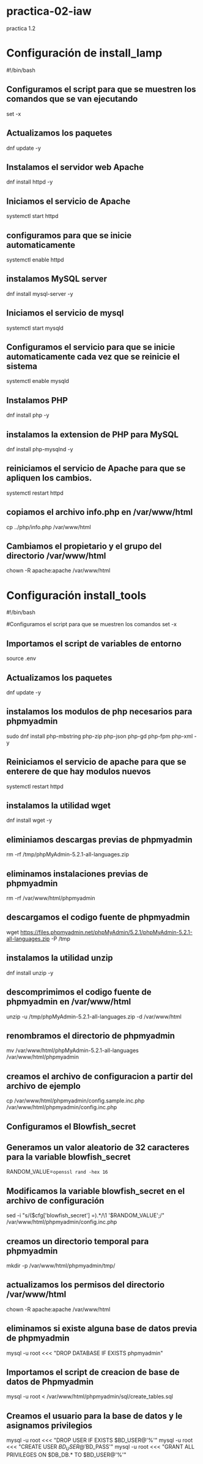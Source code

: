 # practica-02-iaw
practica 1.2
# Configuración de install_lamp
#!/bin/bash

## Configuramos el script para que se muestren los comandos que se van ejecutando
set -x

## Actualizamos los paquetes
dnf update -y

## Instalamos el servidor web Apache
dnf install httpd -y

## Iniciamos el servicio de Apache
systemctl start httpd

## configuramos para que se inicie automaticamente
systemctl enable httpd

## instalamos MySQL server
dnf install mysql-server -y

## Iniciamos el servicio de mysql
systemctl start mysqld

## Configuramos el servicio para que se inicie automaticamente cada vez que se reinicie el sistema
systemctl enable mysqld

## Instalamos PHP 
dnf install php -y

## instalamos la extension de PHP para MySQL
dnf install php-mysqlnd -y

## reiniciamos el servicio de Apache para que se apliquen los cambios.
systemctl restart httpd

## copiamos el archivo info.php en /var/www/html
cp ../php/info.php /var/www/html

## Cambiamos el propietario y el grupo del directorio /var/www/html
chown -R apache:apache /var/www/html

# Configuración install_tools
#!/bin/bash

#Configuramos el script para que se muestren los comandos
set -x

## Importamos el script de variables de entorno
source .env

## Actualizamos los paquetes
dnf update -y

## instalamos los modulos de php necesarios para phpmyadmin
sudo dnf install php-mbstring php-zip php-json php-gd php-fpm php-xml -y

## Reiniciamos el servicio de apache para que se enterere de que hay modulos nuevos
systemctl restart httpd

## instalamos la utilidad wget
dnf install wget -y

## eliminiamos descargas previas de phpmyadmin
rm -rf /tmp/phpMyAdmin-5.2.1-all-languages.zip

## eliminamos instalaciones previas de phpmyadmin
rm -rf /var/www/html/phpmyadmin

## descargamos el codigo fuente de phpmyadmin
wget https://files.phpmyadmin.net/phpMyAdmin/5.2.1/phpMyAdmin-5.2.1-all-languages.zip -P /tmp

## instalamos la utilidad unzip
dnf install unzip -y

## descomprimimos el codigo fuente de phpmyadmin en /var/www/html
unzip -u /tmp/phpMyAdmin-5.2.1-all-languages.zip -d /var/www/html

## renombramos el directorio de phpmyadmin
mv /var/www/html/phpMyAdmin-5.2.1-all-languages /var/www/html/phpmyadmin

## creamos el archivo de configuracion a partir del archivo de ejemplo
cp /var/www/html/phpmyadmin/config.sample.inc.php /var/www/html/phpmyadmin/config.inc.php

## Configuramos el  Blowfish_secret
## Generamos un valor aleatorio de 32 caracteres para la variable blowfish_secret
RANDOM_VALUE=`openssl rand -hex 16`

## Modificamos la variable blowfish_secret en el archivo de configuración
sed -i "s/\(\$cfg\['blowfish_secret'\] =\).*/\1 '$RANDOM_VALUE';/" /var/www/html/phpmyadmin/config.inc.php

## creamos un directorio temporal para phpmyadmin
mkdir -p /var/www/html/phpmyadmin/tmp/

## actualizamos los permisos del directorio /var/www/html
chown -R apache:apache /var/www/html 

## eliminamos si existe alguna base de datos previa de phpmyadmin
mysql -u root <<< "DROP DATABASE IF EXISTS phpmyadmin"

## Importamos el script de  creacion de base de datos de Phpmyadmin
mysql -u root < /var/www/html/phpmyadmin/sql/create_tables.sql


## Creamos el usuario para la base de datos y le asignamos privilegios
mysql -u root <<< "DROP USER IF EXISTS $BD_USER@'%'"
mysql -u root <<< "CREATE USER $BD_USER@'%' IDENTIFIED BY '$BD_PASS'"
mysql -u root <<< "GRANT ALL PRIVILEGES ON $DB_DB.* TO $BD_USER@'%'"